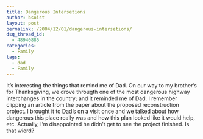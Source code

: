 ```yaml
---
title: Dangerous Intersetions
author: bsoist
layout: post
permalink: /2004/12/01/dangerous-intersetions/
dsq_thread_id:
  - 48940885
categories:
  - Family
tags:
  - dad
  - Family
---
```

It&#8217;s interesting the things that remind me of Dad. On our way to my brother&#8217;s for Thanksgiving, we drove througth one of the most dangerous highway interchanges in the country; and it reminded me of Dad. I remember clipping an article from the paper about the proposed reconstruction project. I brought it to Dad&#8217;s on a visit once and we talked about how dangerous this place really was and how this plan looked like it would help, etc. Actually, I&#8217;m disappointed he didn&#8217;t get to see the project finished. Is that wierd?
